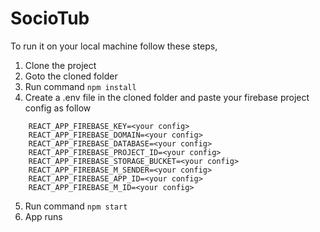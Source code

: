 # SocioTub
To run it on your local machine follow these steps,

1. Clone the project
2. Goto the cloned folder
3. Run command ```npm install```
4. Create a .env file in the cloned folder and paste your firebase project config as follow
```
    REACT_APP_FIREBASE_KEY=<your config>
    REACT_APP_FIREBASE_DOMAIN=<your config>
    REACT_APP_FIREBASE_DATABASE=<your config>
    REACT_APP_FIREBASE_PROJECT_ID=<your config>
    REACT_APP_FIREBASE_STORAGE_BUCKET=<your config>
    REACT_APP_FIREBASE_M_SENDER=<your config>
    REACT_APP_FIREBASE_APP_ID=<your config>
    REACT_APP_FIREBASE_M_ID=<your config>
```
5. Run command ```npm start```
6. App runs
